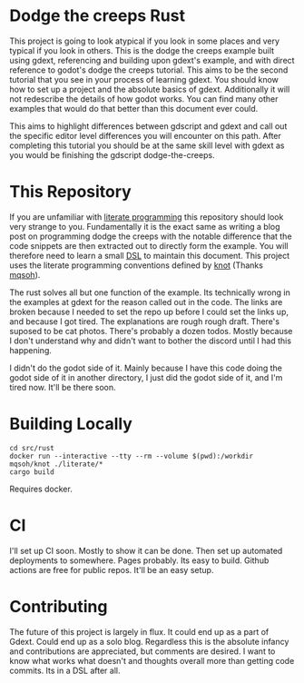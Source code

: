 # Dodge the creeps Rust
This project is going to look atypical if you look in some places and very typical if you look in others. This is the dodge the creeps example built using gdext, referencing and building upon gdext's example, and with direct reference to godot's dodge the creeps tutorial. This aims to be the second tutorial that you see in your process of learning gdext. You should know how to set up a project and the absolute basics of gdext. Additionally it will not redescribe the details of how godot works. You can find many other examples that would do that better than this document ever could. 

This aims to highlight differences between gdscript and gdext and call out the specific editor level differences you will encounter on this path. After completing this tutorial you should be at the same skill level with gdext as you would be finishing the gdscript dodge-the-creeps. 

# This Repository

If you are unfamiliar with [literate programming](https://en.wikipedia.org/wiki/Literate_programming) this repository should look very strange to you. Fundamentally it is the exact same as writing a blog post on programming dodge the creeps with the notable difference that the code snippets are then extracted out to directly form the example. You will therefore need to learn a small [DSL](https://en.wikipedia.org/wiki/Domain-specific_language) to maintain this document. This project uses the literate programming conventions defined by [knot](https://github.com/mqsoh/knot) (Thanks [mqsoh](https://github.com/mqsoh])). 

The rust solves all but one function of the example. Its technically wrong in the examples at gdext for the reason called out in the code. The links are broken because I needed to set the repo up before I could set the links up, and because I got tired. The explanations are rough rough draft. There's suposed to be cat photos. There's probably a dozen todos. Mostly because I don't understand why and didn't want to bother the discord until I had this happening.

I didn't do the godot side of it. Mainly because I have this code doing the godot side of it in another directory, I just did the godot side of it, and I'm tired now. It'll be there soon. 

# Building Locally
```
cd src/rust
docker run --interactive --tty --rm --volume $(pwd):/workdir mqsoh/knot ./literate/*
cargo build
```
Requires docker.

# CI
I'll set up CI soon. Mostly to show it can be done. Then set up automated deployments to somewhere. Pages probably. Its easy to build. Github actions are free for public repos. It'll be an easy setup.

# Contributing
The future of this project is largely in flux. It could end up as a part of Gdext. Could end up as a solo blog. Regardless this is the absolute infancy and contributions are appreciated, but comments are desired. I want to know what works what doesn't and thoughts overall more than getting code commits. Its in a DSL after all. 
